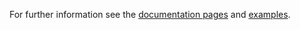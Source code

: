 For further information see the [documentation pages](http://web.math.ucsb.edu/~atzberg/gd_vae_docs/html/index.html) and [examples](https://github.com/gd_vae/gd_vae/tree/master/examples).

